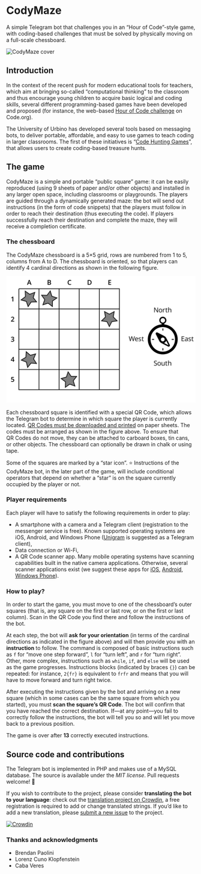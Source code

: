 # CodyMaze

A simple Telegram bot that challenges you in an “Hour of Code”-style game, with coding-based challenges that must be solved by physically moving on a full-scale chessboard.

![CodyMaze cover](http://codemooc.org/wp-content/uploads/2017/09/CodyMaze_R01-e1505537440566.jpg)

## Introduction

In the context of the recent push for modern educational tools for teachers, which aim at bringing so-called “computational thinking” to the classroom and thus encourage young children to acquire basic logical and coding skills, several different programming-based games have been developed and proposed (for instance, the web-based [Hour of Code challenge](https://hourofcode.com) on Code.org).

The University of Urbino has developed several tools based on messaging bots, to deliver portable, affordable, and easy to use games to teach coding in larger classrooms.
The first of these initiatives is “[Code Hunting Games](http://codehunting.games)”, that allows users to create coding-based treasure hunts.

## The game

CodyMaze is a simple and portable “public square” game: it can be easily reproduced (using 9 sheets of paper and/or other objects) and installed in any larger open space, including classrooms or playgrounds.
The players are guided through a dynamically generated maze: the bot will send out instructions (in the form of code snippets) that the players must follow in order to reach their destination (thus executing the code).
If players successfully reach their destination and complete the maze, they will receive a completion certificate.

### The chessboard

The CodyMaze chessboard is a 5×5 grid, rows are numbered from 1 to 5, columns from A to D.
The chessboard is oriented, so that players can identify 4 cardinal directions as shown in the following figure.

![CodyMaze chessboard](/docs/figure-chessboard.jpg?raw=true)

Each chessboard square is identified with a special QR&nbsp;Code, which allows the Telegram bot to determine in which square the player is currently located.
[QR&nbsp;Codes must be downloaded and printed](http://codemooc.org/wp-content/uploads/2017/09/CodyMaze-QRCodes.zip) on paper sheets.
The codes must be arranged as shown in the figure above.
To ensure that QR&nbsp;Codes do not move, they can be attached to carboard boxes, tin cans, or other objects.
The chessboard can optionally be drawn in chalk or using tape.

Some of the squares are marked by a “star icon”. ⭐
Instructions of the CodyMaze bot, in the later part of the game, will include conditional operators that depend on whether a “star” is on the square currently occupied by the player or not.

### Player requirements

Each player will have to satisfy the following requirements in order to play:

* A smartphone with a camera and a Telegram client (registration to the messenger service is free). Known supported operating systems are iOS, Android, and Windows Phone ([Unigram](https://www.microsoft.com/store/productId/9N97ZCKPD60Q) is suggested as a Telegram client),
* Data connection or Wi-Fi,
* A QR&nbsp;Code scanner app. Many mobile operating systems have scanning capabilities built in the native camera applications. Otherwise, several scanner applications exist (we suggest these apps for [iOS](https://itunes.apple.com/us/app/qrcode-barcode/id811899990?l=en&mt=8), [Android](https://play.google.com/store/apps/details?id=com.google.zxing.client.android), [Windows Phone](https://www.microsoft.com/store/apps/9NBLGGH08M95)).

### How to play?

In order to start the game, you must move to one of the chessboard’s outer squares (that is, any square on the first or last row, or on the first or last column).
Scan in the QR&nbsp;Code you find there and follow the instructions of the bot.

At each step, the bot will **ask for your orientation** (in terms of the cardinal directions as indicated in the figure above) and will then provide you with an **instruction** to follow.
The command is composed of basic instructions such as `f` for “move one step forward”, `l` for “turn left”, and `r` for “turn right”.
Other, more complex, instructions such as `while`, `if`, and `else` will be used as the game progresses.
Instructions blocks (indicated by braces `{}`) can be repeated: for instance, `2{fr}` is equivalent to `frfr` and means that you will have to move forward and turn right twice.

After executing the instructions given by the bot and arriving on a new square (which in some cases can be the same square from which you started), you must **scan the square’s QR&nbsp;Code**.
The bot will confirm that you have reached the correct destination.
If—at any point—you fail to correctly follow the instructions, the bot will tell you so and will let you move back to a previous position.

The game is over after **13** correctly executed instructions.

## Source code and contributions

The Telegram bot is implemented in PHP and makes use of a MySQL database.
The source is available under the *MIT license*. Pull requests welcome! 🙏

If you wish to contribute to the project, please consider **translating the bot to your language**: check out the [translation project on Crowdin](https://crwd.in/codymaze-bot), a free registration is required to add or change translated strings.
If you’d like to add a new translation, please [submit a new issue](https://github.com/CodeMOOC/CodyMazeBot/issues/new) to the project.

[![Crowdin](https://d322cqt584bo4o.cloudfront.net/codymaze-bot/localized.svg)](https://crowdin.com/project/codymaze-bot)

### Thanks and acknowledgments

* Brendan Paolini
* Lorenz Cuno Klopfenstein
* Caba Veres
